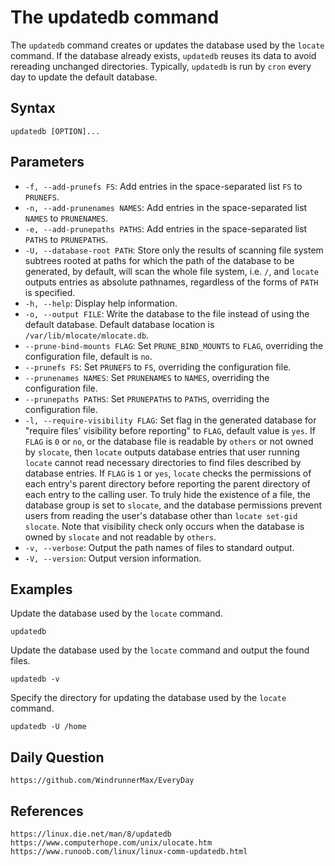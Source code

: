 # The updatedb command

The `updatedb` command creates or updates the database used by the `locate` command. If the database already exists, `updatedb` reuses its data to avoid rereading unchanged directories. Typically, `updatedb` is run by `cron` every day to update the default database.

## Syntax

```shell
updatedb [OPTION]...
```

## Parameters

* `-f, --add-prunefs FS`: Add entries in the space-separated list `FS` to `PRUNEFS`.
* `-n, --add-prunenames NAMES`: Add entries in the space-separated list `NAMES` to `PRUNENAMES`.
* `-e, --add-prunepaths PATHS`: Add entries in the space-separated list `PATHS` to `PRUNEPATHS`.
* `-U, --database-root PATH`: Store only the results of scanning file system subtrees rooted at paths for which the path of the database to be generated, by default, will scan the whole file system, i.e. `/`, and `locate` outputs entries as absolute pathnames, regardless of the forms of `PATH` is specified.
* `-h, --help`: Display help information.
* `-o, --output FILE`: Write the database to the file instead of using the default database. Default database location is `/var/lib/mlocate/mlocate.db`.
* `--prune-bind-mounts FLAG`: Set `PRUNE_BIND_MOUNTS` to `FLAG`, overriding the configuration file, default is `no`.
* `--prunefs FS`: Set `PRUNEFS` to `FS`, overriding the configuration file.
* `--prunenames NAMES`: Set `PRUNENAMES` to `NAMES`, overriding the configuration file.
* `--prunepaths PATHS`: Set `PRUNEPATHS` to `PATHS`, overriding the configuration file.
* `-l, --require-visibility FLAG`: Set flag in the generated database for "require files' visibility before reporting" to `FLAG`, default value is `yes`. If `FLAG` is `0` or `no`, or the database file is readable by `others` or not owned by `slocate`, then `locate` outputs database entries that user running `locate` cannot read necessary directories to find files described by database entries. If `FLAG` is `1` or `yes`, `locate` checks the permissions of each entry's parent directory before reporting the parent directory of each entry to the calling user. To truly hide the existence of a file, the database group is set to `slocate`, and the database permissions prevent users from reading the user's database other than `locate set-gid slocate`. Note that visibility check only occurs when the database is owned by `slocate` and not readable by `others`.
* `-v, --verbose`: Output the path names of files to standard output.
* `-V, --version`: Output version information.

## Examples

Update the database used by the `locate` command.

```shell
updatedb
```

Update the database used by the `locate` command and output the found files.

```shell
updatedb -v
```

Specify the directory for updating the database used by the `locate` command.

```shell
updatedb -U /home
```

## Daily Question

```
https://github.com/WindrunnerMax/EveryDay
```

## References

```
https://linux.die.net/man/8/updatedb
https://www.computerhope.com/unix/ulocate.htm
https://www.runoob.com/linux/linux-comm-updatedb.html
```
